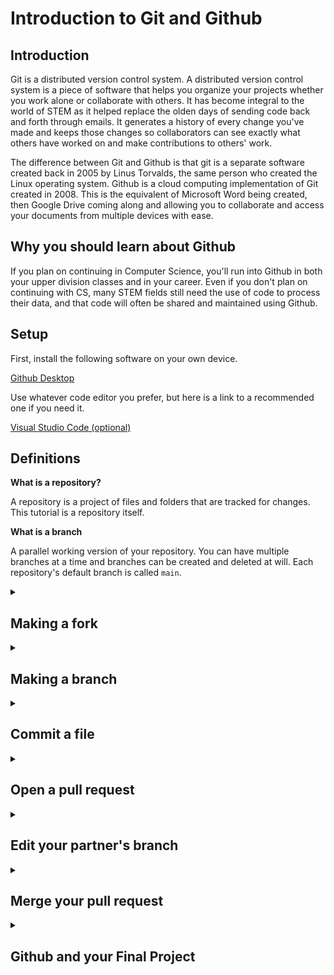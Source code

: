 # Introduction to Git and Github

## Introduction

Git is a distributed version control system. A distributed version control system is a piece of software that helps you organize your projects whether you work alone or collaborate with others. It has become integral to the world of STEM as it helped replace the olden days of sending code back and forth through emails. It generates a history of every change you've made and keeps those changes so collaborators can see exactly what others have worked on and make contributions to others' work.

The difference between Git and Github is that git is a separate software created back in 2005 by Linus Torvalds, the same person who created the Linux operating system. Github is a cloud computing implementation of Git created in 2008. This is the equivalent of Microsoft Word being created, then Google Drive coming along and allowing you to collaborate and access your documents from multiple devices with ease.

## Why you should learn about Github

If you plan on continuing in Computer Science, you'll run into Github in both your upper division classes and in your career. Even if you don't plan on continuing with CS, many STEM fields still need the use of code to process their data, and that code will often be shared and maintained using Github.

## Setup

First, install the following software on your own device.

[Github Desktop](https://desktop.github.com/)


Use whatever code editor you prefer, but here is a link to a recommended one if you need it.

[Visual Studio Code (optional)](https://code.visualstudio.com/)

## Definitions

**What is a repository?**

A repository is a project of files and folders that are tracked for changes. This tutorial is a repository itself.

**What is a branch**

A parallel working version of your repository. You can have multiple branches at a time and branches can be created and deleted at will. Each repository's default branch is called `main`.

<details>
<summary><h2> Making a fork </h2></summary>

You'll be working with a lab partner, so the next step only needs to be done by one person.

1. At the top right of the repository webpage, click the button labeled **Fork**. This makes a copy of the entire repository and moves it to your account so you can make whatever changes you want.

![fork](images/fork.png)

2. In the next screen, change the name to `introduction-to-github-first-partner-first-name-last-initial-second-partner-first-name-last-initial`. For example, `introduction-to-github-john-a-kyle-d`.

3. Make the repository private and keep **Copy the main branch only** checked, then click **Create fork**.

4. Wait about 30 seconds for Github to finish forking the repository, then refresh the page. You can continue the lab from this repository.

5. In this new repository, select the Settings tab near the top right, then click Collaborators on the left. Add your professor, **srussell@elcamino.edu
**, and your lab partner.

</details>

<details>
<summary><h2> Making a branch </h2></summary>

Making a new branch allows you to make changes to the repository without affecting other aspects of the project. That means people can upload different changes to a project without conflicting with other's work.

Each lab partner will have to do this next section on their own

1. At the top left of the page, click the button that says **main**

![main-branch](images/main-branch.png)

2. Enter the name for the branch following the following naming convention, `first-name-last-initial-branch`. For example, `john-a-branch`. Then click **Create branch:**.

![new-branch](images/new-branch.png)

</details>

<details>
<summary><h2> Commit a file </h2></summary>

A commit is a group of edits you've made to files and folders. 

1. Open up Github Desktop. At the top right of the screen, click **File** -> **Options**. Login to your Github account from this screen.

2. Go back to the repository in your web browser. Click the green button near the top of the repository that says **Code**. Click the button next to the link to copy the link.

![clone](images/clone.png)

3. In Github Desktop, click **Clone a repository from the internet**. You should see the repository you forked in the previous step. Select that repository and click **clone**.

4. At the top, open the drop down menu titled **main branch** and select the branch you created earlier in this lab. 

5. Use whatever text editor to open up the folder that's been downloaded. If you already have Visual Studio Code installed, you can click **Open in Visual Studio Code**.

6. Create a new file named `hello-world-first-name-last-initial.c` ie `hello-world-john-a.c` with the following code:
```
#include <iostream>

int main() {
    std::cout << "Hello World!";
    return 0;
}
```
7. In Github desktop, you'll see your new file pop up on the left with the lines you added in the middle. At the bottom right, fill in the top text box to say **Added hello world**. Click the green button labeled **Commit** in the bottom left.

8. At the top of the screen, click **Fetch Origin**, then after a second, **Push Origin**. After that you can view the repository in your web browser and you should see your new file inside the branch you created. 

**Push and Pull**

Imagine you are pushing your 'block' of code to the repository. That is the same as uploading your changes. The same concept works the other way. When someone has made changes to the repository that you have not yet seen, you download, or **pull** those changes.
</details>

<details>
<summary><h2> Open a pull request </h2></summary>

Pull requests, or PRs, are used to combine branches either from the same repository or a different one. Instead of heading straight to making a commit, a pull request can be used to propose a change. Someone else can then look over your proposal before approving it and adding your change to the target branch.

In this lab, both you and your partner will make a pull request, merging their own branch to the main branch. 

1. After you've made your commit, you'll notice a message notifying that you can compare and make a pull request. You can either click that message, or access the pull request tab at the top of the repository page. If you choose the message, you can skip to step 5.

2. From the Pull requests tab, click **New pull request**. Make sure the main branch is selected from the **base:** dropdown menu.

3. In the **compare:** dropdown, select the branch you made previously.

4. Click **Create pull request**.

5. Provide a title and description. You can include info about the new branch and file that you created.

6. Click **Create pull request**.

**Background to a pull request**

The conceptual understanding of a pull request is that you propose a change and request that someone else pulls your changes into the repository. A pull request is often used when working on projects you do not have direct permissions to edit. You can contribute to other people's projects using a pull request.
</details>

<details>
<summary><h2> Edit your partner's branch</h2></summary>

Here is where the collaboration that Github features come in.

1. Back in Github Desktop, you'll still currently be in your own branch. Click the branch dropdown menu and select your partner's branch.

![branch-dropdown-menu](images/branch-dropdown-menu.png)

2. Open up your partner's file that they made and edit to contain the following:
```
using namespace std;
#include <iostream>

int main() {
    cout << "Hello World!";
    return 0;
}
```
3. Following the steps from how to commit a file, save your changes and push this change to your partner's branch

</details>


<details>
<summary><h2> Merge your pull request </h2></summary>

Now that both of you have created a pull request, you can both view each other's new branch and file. Merging a pull request is the act of combining two different branches into one, the two branches you proposed in your pull request.

1. Navigate to the **Pull request** tab and find your pull request.

2. Click **Merge pull request**, then **Confirm merge**.

3. After your branch has been merged, all the changes from that branch will now appear on the main branch. You don't need that branch anymore and you can now delete it


And that's it! To turn in this lab, **submit** the link to your repository through **Canvas** and make sure the professor's email has been added as a collaborator.

Since you'll be using Github for your final project, you can always look back to this lab to refresh yourself on how some steps work.

The last section will show you how to use what you learned with your final project

</details>

<details>
<summary><h2> Github and your Final Project </h2></summary>
Since your final project will be done with a partner, Github is a perfect tool to use to collaborate. Refer back here when starting your project.

<h2> .gitignore </h2>
.gitignore is a file that can be used to ignore certain files inside a repository folder. This means you can have notes and other personal files inside the same folder as the repository folder without sharing them with others.

This is especially useful for programmers and object files. Since you'll be compiling your project everytime you make a change, you'll be creating new object files that your partner doesn't actually need. 

After you extracted your Iceman project, go inside the Iceman folder that contains all of the header and cpp files. From here, make a file called `.gitignore`. The period at the front of the file name is important. Inside, put this text.

```
*
!.gitignore
!Actor.h
!Actor.cpp
!StudentWorld.h
!StudentWorld.cpp
```

Each line here is a file or folder that git will ignore when scanning your folder for any changes. This means that the only files you'll need to turn in will appear in the repository.

Since the project has so many files, it is easier to specify what git shouldn't ignore. The `*` tells git to ignore everything. Then the `!` in front of each file name tells git that it shouldn't ignore that file.

<h2> Creating your repository <h2>
Since the project files were given to you through a zip folder, you'll have to create your own repository. 

Back in Github Desktop, click the button at the top left labled **Current repository**. Next, click **Add**, then **Create New Repository**

![new-repo](images/create-new-repository.png)

From this menu, fill in the Name with `Iceman-Project`. Choose the folder you put the project in, then click **Create repository**

![new-repository-menu](images/new-repository-lmenu.png)




</details>